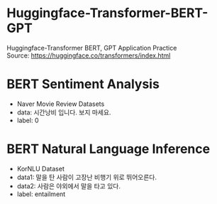 # Huggingface-Transformer-BERT-GPT
Huggingface-Transformer BERT, GPT Application Practice<br>
Source: https://huggingface.co/transformers/index.html

# BERT Sentiment Analysis
- Naver Movie Review Datasets
- data: 시간낭비 입니다. 보지 마세요.
- label: 0

# BERT Natural Language Inference
- KorNLU Dataset
- data1: 말을 탄 사람이 고장난 비행기 위로 뛰어오른다.
- data2: 사람은 야외에서 말을 타고 있다.	
- label: entailment
